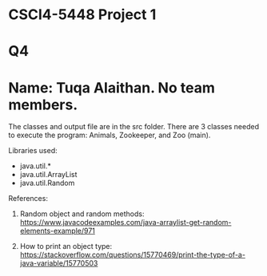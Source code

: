 # CSCI4-5448 Project 1
# Q4
# Name: Tuqa Alaithan. No team members.

The classes and output file are in the src folder. There are 3 classes needed to execute the program: Animals, Zookeeper, and Zoo (main).

Libraries used:
 - java.util.*
 - java.util.ArrayList
 - java.util.Random
 
References:
 1. Random object and random methods:
 https://www.javacodeexamples.com/java-arraylist-get-random-elements-example/971
 
 2. How to print an object type:
 https://stackoverflow.com/questions/15770469/print-the-type-of-a-java-variable/15770503
